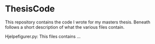 # ThesisCode

This repository contains the code I wrote for my masters thesis. Beneath follows a short description of what the various files contain.

Hjelpefigurer.py: This files contains ...

